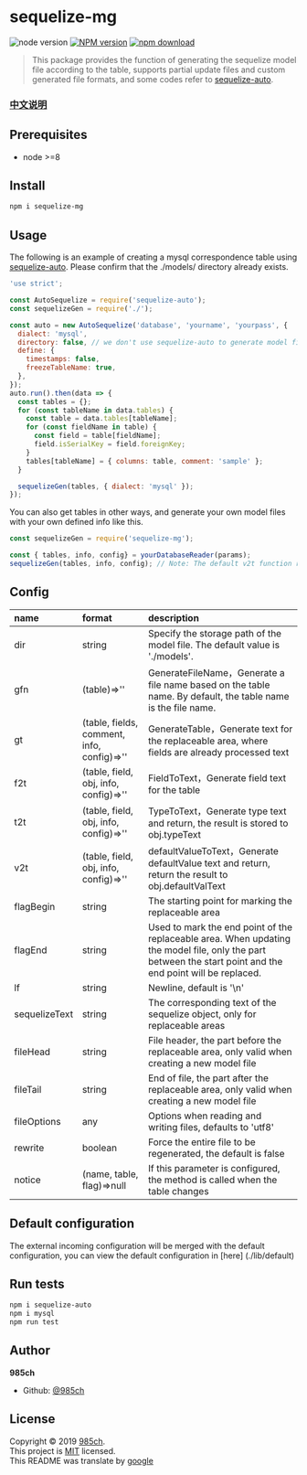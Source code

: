 # sequelize-mg
![node version][node-image]
[![NPM version][npm-image]][npm-url]
[![npm download][download-image]][download-url]

[node-image]: https://img.shields.io/badge/node-%3E%3D8-blue.svg
[npm-image]: https://img.shields.io/npm/v/sequelize-mg.svg?style=flat-square
[npm-url]: https://npmjs.org/package/sequelize-mg
[download-image]: https://img.shields.io/npm/dm/sequelize-mg.svg?style=flat-square
[download-url]: https://npmjs.org/package/sequelize-mg

> This package provides the function of generating the sequelize model file according to the table, supports partial update files and custom generated file formats, and some codes refer to [sequelize-auto](https://github.com/sequelize/sequelize-auto).

### [中文说明](./README.zh_CN.md)
## Prerequisites

- node &gt;=8

## Install

```sh
npm i sequelize-mg
```
## Usage
The following is an example of creating a mysql correspondence table using [sequelize-auto](https://github.com/sequelize/sequelize-auto). Please confirm that the ./models/ directory already exists.
```js
'use strict';

const AutoSequelize = require('sequelize-auto');
const sequelizeGen = require('./');

const auto = new AutoSequelize('database', 'yourname', 'yourpass', {
  dialect: 'mysql',
  directory: false, // we don't use sequelize-auto to generate model files
  define: {
    timestamps: false,
    freezeTableName: true,
  },
});
auto.run().then(data => {
  const tables = {};
  for (const tableName in data.tables) {
    const table = data.tables[tableName];
    for (const fieldName in table) {
      const field = table[fieldName];
      field.isSerialKey = field.foreignKey;
    }
    tables[tableName] = { columns: table, comment: 'sample' };
  }

  sequelizeGen(tables, { dialect: 'mysql' });
});
```
You can also get tables in other ways, and generate your own model files with your own defined info like this.
```js
const sequelizeGen = require('sequelize-mg');

const { tables, info, config} = yourDatabaseReader(params);
sequelizeGen(tables, info, config); // Note: The default v2t function requires info.dialect to be present and is a string
```
## Config
| name | format | description |
|:-----|:-------|:------------|
| dir | string | Specify the storage path of the model file. The default value is './models'. |
| gfn | (table)=>'' | GenerateFileName，Generate a file name based on the table name. By default, the table name is the file name. |
| gt | (table, fields, comment, info, config)=>'' | GenerateTable，Generate text for the replaceable area, where fields are already processed text |
| f2t | (table, field, obj, info, config)=>'' | FieldToText，Generate field text for the table |
| t2t | (table, field, obj, info, config)=>'' | TypeToText，Generate type text and return, the result is stored to obj.typeText |
| v2t | (table, field, obj, info, config)=>'' | defaultValueToText，Generate defaultValue text and return, return the result to obj.defaultValText |
| flagBegin | string | The starting point for marking the replaceable area |
| flagEnd | string | Used to mark the end point of the replaceable area. When updating the model file, only the part between the start point and the end point will be replaced. |
| lf | string | Newline, default is '\n' |
| sequelizeText | string | The corresponding text of the sequelize object, only for replaceable areas |
| fileHead | string | File header, the part before the replaceable area, only valid when creating a new model file |
| fileTail | string | End of file, the part after the replaceable area, only valid when creating a new model file |
| fileOptions | any | Options when reading and writing files, defaults to 'utf8' |
| rewrite | boolean | Force the entire file to be regenerated, the default is false |
| notice | (name, table, flag)=>null | If this parameter is configured, the method is called when the table changes |

## Default configuration
The external incoming configuration will be merged with the default configuration, you can view the default configuration in [here] (./lib/default)
## Run tests

```sh
npm i sequelize-auto
npm i mysql
npm run test
```

## Author

 **985ch**

* Github: [@985ch](https://github.com/985ch)

## License

Copyright © 2019 [985ch](https://github.com/985ch).<br />
This project is [MIT](https://github.com/985ch/sequelize-mg/blob/master/LICENSE) licensed.<br />
This README was translate by [google](https://translate.google.cn)

